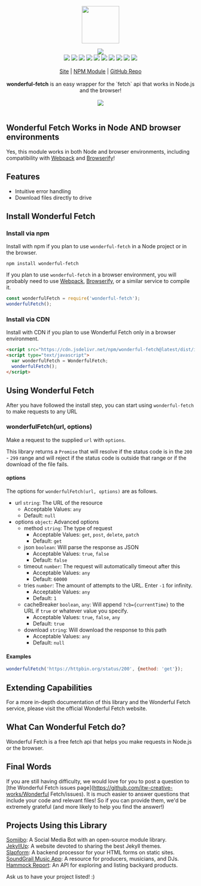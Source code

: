 <p align="center">
  <a href="https://cdn.itwcreativeworks.com/assets/itw-creative-works/images/logo/itw-creative-works-brandmark-black-x.svg">
    <img src="https://cdn.itwcreativeworks.com/assets/itw-creative-works/images/logo/itw-creative-works-brandmark-black-x.svg" width="100px">
  </a>
</p>

<p align="center">
  <img src="https://img.shields.io/github/package-json/v/itw-creative-works/wonderful-fetch.svg">
  <br>
  <img src="https://img.shields.io/david/itw-creative-works/wonderful-fetch.svg">
  <img src="https://img.shields.io/david/dev/itw-creative-works/wonderful-fetch.svg">
  <img src="https://img.shields.io/bundlephobia/min/wonderful-fetch.svg">
  <img src="https://img.shields.io/codeclimate/maintainability-percentage/itw-creative-works/wonderful-fetch.svg">
  <img src="https://img.shields.io/npm/dm/wonderful-fetch.svg">
  <img src="https://img.shields.io/node/v/wonderful-fetch.svg">
  <img src="https://img.shields.io/website/https/itwcreativeworks.com.svg">
  <img src="https://img.shields.io/github/license/itw-creative-works/wonderful-fetch.svg">
  <img src="https://img.shields.io/github/contributors/itw-creative-works/wonderful-fetch.svg">
  <img src="https://img.shields.io/github/last-commit/itw-creative-works/wonderful-fetch.svg">
  <br>
  <br>
  <a href="https://itwcreativeworks.com">Site</a> | <a href="https://www.npmjs.com/package/wonderful-fetch">NPM Module</a> | <a href="https://github.com/itw-creative-works/wonderful-fetch">GitHub Repo</a>
  <br>
  <br>
  <strong>wonderful-fetch</strong> is an easy wrapper for the `fetch` api that works in Node.js and the browser!
  <br>
  <br>
  <img src="https://media.giphy.com/media/3o7WIEVjXL8EH3a1mE/giphy.gif">
  <br>
  <br>
</p>

## Wonderful Fetch Works in Node AND browser environments
Yes, this module works in both Node and browser environments, including compatibility with [Webpack](https://www.npmjs.com/package/webpack) and [Browserify](https://www.npmjs.com/package/browserify)!

## Features
* Intuitive error handling
* Download files directly to drive

<!-- ### Getting an API key -->
<!-- You can use so much of `wonderful-fetch` for free, but if you want to do some advanced stuff, you'll need an API key. You can get one by signing up for an account at [https://wonderful-fetch.dev/signup](https://wonderful-fetch.dev/signup). -->

## Install Wonderful Fetch
### Install via npm
Install with npm if you plan to use `wonderful-fetch` in a Node project or in the browser.
```shell
npm install wonderful-fetch
```
If you plan to use `wonderful-fetch` in a browser environment, you will probably need to use [Webpack](https://www.npmjs.com/package/webpack), [Browserify](https://www.npmjs.com/package/browserify), or a similar service to compile it.

```js
const wonderfulFetch = require('wonderful-fetch');
wonderfulFetch();
```

### Install via CDN
Install with CDN if you plan to use Wonderful Fetch only in a browser environment.
```html
<script src="https://cdn.jsdelivr.net/npm/wonderful-fetch@latest/dist/index.min.js"></script>
<script type="text/javascript">
  var wonderfulFetch = WonderfulFetch;
  wonderfulFetch();
</script>
```

## Using Wonderful Fetch
After you have followed the install step, you can start using `wonderful-fetch` to make requests to any URL

### wonderfulFetch(url, options)
Make a request to the supplied `url` with `options`.

This library returns a `Promise` that will resolve if the status code is in the `200` - `299` range and will reject if the status code is outside that range or if the download of the file fails.

#### options
The options for `wonderfulFetch(url, options)` are as follows.
* url `string`: The URL of the resource
  * Acceptable Values: `any`
  * Default: `null`
* options `object`: Advanced options
  * method `string`: The type of request
    * Acceptable Values: `get`, `post`, `delete`, `patch`
    * Default: `get`
  * json `boolean`: Will parse the response as JSON
    * Acceptable Values: `true`, `false`
    * Default: `false`       
  * timeout `number`: The request will automatically timeout after this
    * Acceptable Values: `any`
    * Default: `60000`
  * tries `number`: The amount of attempts to the URL. Enter `-1` for infinity.
    * Acceptable Values: `any`
    * Default: `1`
  * cacheBreaker `boolean`, `any`: Will append `?cb={currentTime}` to the URL if `true` or whatever value you specify.
    * Acceptable Values: `true`, `false`, `any`
    * Default: `true`
  * download `string`: Will download the response to this path
    * Acceptable Values: `any`
    * Default: `null`

#### Examples
```js
wonderfulFetch('https://httpbin.org/status/200', {method: 'get'});
```

## Extending Capabilities
For a more in-depth documentation of this library and the Wonderful Fetch service, please visit the official Wonderful Fetch website.

## What Can Wonderful Fetch do?
Wonderful Fetch is a free fetch api that helps you make requests in Node.js or the browser.

## Final Words
If you are still having difficulty, we would love for you to post
a question to [the Wonderful Fetch issues page](https://github.com/itw-creative-works/Wonderful Fetch/issues). It is much easier to answer questions that include your code and relevant files! So if you can provide them, we'd be extremely grateful (and more likely to help you find the answer!)

## Projects Using this Library
[Somiibo](https://somiibo.com/): A Social Media Bot with an open-source module library. <br>
[JekyllUp](https://jekyllup.com/): A website devoted to sharing the best Jekyll themes. <br>
[Slapform](https://slapform.com/): A backend processor for your HTML forms on static sites. <br>
[SoundGrail Music App](https://app.soundgrail.com/): A resource for producers, musicians, and DJs. <br>
[Hammock Report](https://hammockreport.com/): An API for exploring and listing backyard products. <br>

Ask us to have your project listed! :)
